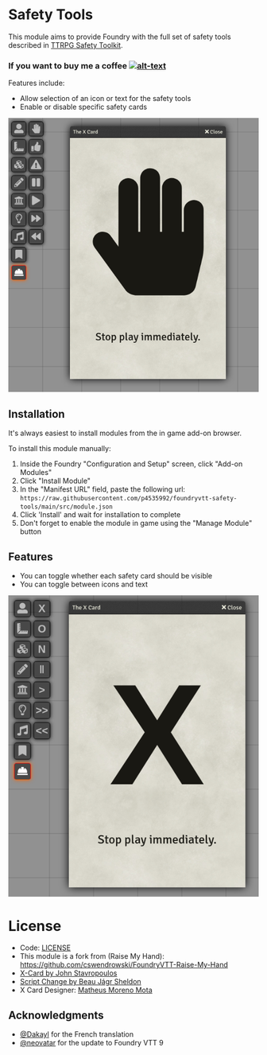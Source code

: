 # Safety Tools

This module aims to provide Foundry with the full set of safety tools described in [TTRPG Safety Toolkit](https://drive.google.com/drive/folders/114jRmhzBpdqkAlhmveis0nmW73qkAZCj).

### If you want to buy me a coffee [![alt-text](https://img.shields.io/badge/-Patreon-%23ff424d?style=for-the-badge)](https://www.patreon.com/p4535992)

Features include:

- Allow selection of an icon or text for the safety tools
- Enable or disable specific safety cards

![Screen shot of the X card using icons](wiki/screenshot-icons.png)

## Installation

It's always easiest to install modules from the in game add-on browser.

To install this module manually:
1.  Inside the Foundry "Configuration and Setup" screen, click "Add-on Modules"
2.  Click "Install Module"
3.  In the "Manifest URL" field, paste the following url:
`https://raw.githubusercontent.com/p4535992/foundryvtt-safety-tools/main/src/module.json`
4.  Click 'Install' and wait for installation to complete
5.  Don't forget to enable the module in game using the "Manage Module" button

## Features

* You can toggle whether each safety card should be visible
* You can toggle between icons and text

![Screen shot of the X card using text](wiki/screenshot-text.png)


# License

- Code: [LICENSE](https://github.com/brunocalado/raise-my-hand-plus/blob/main/LICENSE)
- This module is a fork from (Raise My Hand): https://github.com/cswendrowski/FoundryVTT-Raise-My-Hand
- [X-Card by John Stavropoulos](https://docs.google.com/document/d/1SB0jsx34bWHZWbnNIVVuMjhDkrdFGo1_hSC2BWPlI3A/edit)
- [Script Change by Beau Jágr Sheldon](https://thoughty.itch.io/script-change)
- X Card Designer: [Matheus Moreno Mota](https://www.instagram.com/matheus_mesmo/)

## Acknowledgments

* [@Dakayl](https://github.com/Dakayl) for the French translation
* [@neovatar](https://github.com/neovatar) for the update to Foundry VTT 9
